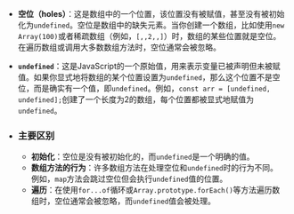 - **空位（holes）**：这是数组中的一个位置，该位置没有被赋值，甚至没有被初始化为`undefined`。空位是数组中的缺失元素。当你创建一个数组，比如使用`new Array(100)`或者稀疏数组（例如，`[,,2,,]`）时，数组的某些位置就是空位。在遍历数组或调用大多数数组方法时，空位通常会被忽略。
    
- **`undefined`**：这是JavaScript的一个原始值，用来表示变量已被声明但未被赋值。如果你显式地将数组的某个位置设置为`undefined`，那么这个位置不是空位，而是确实有一个值，即`undefined`。例如，`const arr = [undefined, undefined];`创建了一个长度为2的数组，每个位置都被显式地赋值为`undefined`。

- ### 主要区别
	- **初始化**：空位是没有被初始化的，而`undefined`是一个明确的值。
	- **数组方法的行为**：许多数组方法在处理空位和`undefined`时的行为不同。例如，`map`方法会跳过空位但会执行`undefined`值的位置。
	- **遍历**：在使用`for...of`循环或`Array.prototype.forEach()`等方法遍历数组时，空位通常会被忽略，而`undefined`值会被处理。